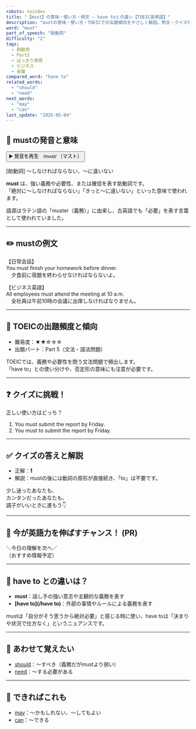 ```yaml
---
robots: noindex
title: "【must】の意味・使い方・例文 ― have toとの違い【TOEIC英単語】"
description: "mustの意味・使い方・TOEICでの出題傾向をやさしく解説。例文・クイズ付きでhave toとの違いもわかりやすく学べます。"
word: "must"
part_of_speech: "助動詞"
difficulty: "2"
tags:
  - 助動詞
  - Part5
  - はっきり表現
  - ビジネス
  - 会議
compared_word: "have to"
related_words:
  - "should"
  - "need"
next_words:
  - "may"
  - "can"
last_update: "2025-05-04"
---
```


## 🔰 mustの発音と意味

<button class="play-audio" onclick="playTTS('must')">
  <span class="play-audio-main">
    ▶️ 発音を再生　/mʌst/
  </span>
  <span class="play-audio-sub">
    （マスト）
  </span>
</button>

[助動詞] ～しなければならない、～に違いない

**must** は、強い義務や必要性、または確信を表す助動詞です。  
「絶対に～しなければならない」「きっと～に違いない」といった意味で使われます。

語源はラテン語の「muster（義務）」に由来し、古英語でも「必要」を表す言葉として使われていました。

---

## ✏️ mustの例文

【日常会話】  
You must finish your homework before dinner.  
　夕食前に宿題を終わらせなければならないよ。

【ビジネス英語】  
All employees must attend the meeting at 10 a.m.  
　全社員は午前10時の会議に出席しなければなりません。

---

## 🎯 TOEICの出題頻度と傾向

- 難易度：★★☆☆☆
- 出題パート：Part 5（文法・語法問題）

TOEICでは、義務や必要性を問う文法問題で頻出します。  
「have to」との使い分けや、否定形の意味にも注意が必要です。

---

## ❓ クイズに挑戦！

正しい使い方はどっち？

1. You must submit the report by Friday.  
2. You must to submit the report by Friday.

---

## ✅ クイズの答えと解説

- 正解：**1**
- 解説：mustの後には動詞の原形が直接続き、「to」は不要です。

少し迷ったあなたも、  
カンタンだったあなたも、  
調子がいいときに進もう👇️

---

## 🚀 今が英語力を伸ばすチャンス！ (PR)

<div class="info-center">
＼今日の理解を次へ／<br>  
（おすすめ情報予定）
</div>

---

## 🤔  have to との違いは？

- **must**：話し手の強い意志や主観的な義務を表す
- **[have to](/have to)**：外部の事情やルールによる義務を表す

mustは「自分がそう思うから絶対必要」と感じる時に使い、have toは「決まりや状況で仕方なく」というニュアンスです。

---

## 🧩 あわせて覚えたい

- [should](/word/should)：～すべき（義務だがmustより弱い）
- [need](/word/need)：～する必要がある

---

## 📖 できればこれも

- [may](/word/may)：～かもしれない、～してもよい
- [can](/word/can)：～できる

<!-- cvid: aid19_bid45 -->
